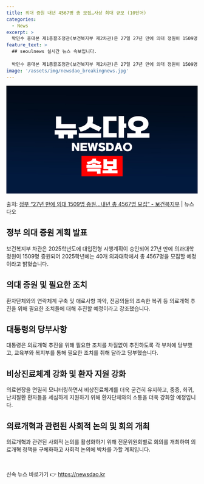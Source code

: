 ```yaml
---
title: 의대 증원 내년 4567명 총 모집…사상 최대 규모 (10단어)
categories:
  - News
excerpt: >
  박민수 중대본 제1총괄조정관(보건복지부 제2차관)은 27일 27년 만에 의대 정원이 1509명 증원되어 20…
feature_text: >
  ## seoulnews 실시간 뉴스 속보입니다.

  박민수 중대본 제1총괄조정관(보건복지부 제2차관)은 27일 27년 만에 의대 정원이 1509명 증원되어 20…
image: '/assets/img/newsdao_breakingnews.jpg'
---
```


![뉴스다오 속보](/assets/img/newsdao_breakingnews.jpg)

<p>출처: <a href="https://newsdao.kr/3919" rel="dofollow">정부 “27년 만에 의대 1509명 증원…내년 총 4567명 모집”  - 보건복지부</a> | 뉴스다오</p>

<h2 data-ke-size="size26">정부 의대 증원 계획 발표</h2>
<p data-ke-size="size16">보건복지부 차관은 2025학년도에 대입전형 시행계획이 승인되어 27년 만에 의과대학 정원이 1509명 증원되어 2025학년에는 40개 의과대학에서 총 4567명을 모집할 예정이라고 밝혔습니다.</p>

<h2 data-ke-size="size26">의대 증원 및 필요한 조치</h2>
<p data-ke-size="size16">환자단체와의 연락체계 구축 및 애로사항 파악, 전공의들의 조속한 복귀 등 의료개혁 추진을 위해 필요한 조치들에 대해 추진할 예정이라고 강조했습니다.</p>

<h2 data-ke-size="size26">대통령의 당부사항</h2>
<p data-ke-size="size16">대통령은 의료개혁 추진을 위해 필요한 조치를 차질없이 추진하도록 각 부처에 당부했고, 교육부와 복지부를 통해 필요한 조치를 취해 달라고 당부했습니다.</p>

<h2 data-ke-size="size26">비상진료체계 강화 및 환자 지원 강화</h2>
<p data-ke-size="size16">의료현장을 면밀히 모니터링하면서 비상진료체계를 더욱 굳건히 유지하고, 중증, 희귀, 난치질환 환자들을 세심하게 지원하기 위해 환자단체와의 소통을 더욱 강화할 예정입니다.</p>

<h2 data-ke-size="size26">의료개혁과 관련된 사회적 논의 및 회의 개최</h2>
<p data-ke-size="size16">의료개혁과 관련된 사회적 논의를 활성화하기 위해 전문위원회별로 회의를 개최하여 의료개혁 정책을 구체화하고 사회적 논의에 박차를 가할 계획입니다.</p>
<p data-ke-size="size16">&nbsp;</p> 

신속 뉴스 바로가기 👉 <a href="https://newsdao.kr" rel="dofollow">https://newsdao.kr</a>


